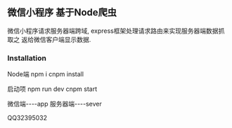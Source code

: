 ## 微信小程序 基于Node爬虫
     
 微信小程序请求服务器端跨域, express框架处理请求路由来实现服务器端数据抓取之
返给微信客户端显示数据.


###  Installation

Node端 npm i  cnpm  install  

启动项 npm run dev  cnpm  start 

微信端----app 服务器端----sever 

QQ32395032 
